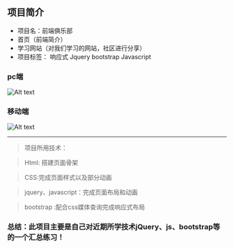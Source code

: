## 项目简介
>
* 项目名：前端俱乐部
* 首页（前端简介）
* 学习网站（对我们学习的网站，社区进行分享）
* 项目标签： 响应式 Jquery bootstrap Javascript
### pc端
![Alt text](img/zs/demo2.gif)
### 移动端
![Alt text](img/zs/demo1.gif)

- - -
>项目所用技术： 

> Html: 搭建页面骨架  
 
> CSS:完成页面样式以及部分动画
 
> jquery、javascript：完成页面布局和动画

> bootstrap :配合css媒体查询完成响应式布局

### 总结：此项目主要是自己对近期所学技术jQuery、js、bootstrap等的一个汇总练习！

